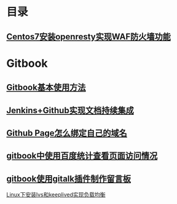 # 目录

## [Centos7安装openresty实现WAF防火墙功能](Centos7-install-openresty-waf.md)

# Gitbook

## [Gitbook基本使用方法](Gitbook.md)

## [Jenkins+Github实现文档持续集成](Jenkins_Github.md)

## [Github Page怎么绑定自己的域名](Github-Page-my-domain.md)

## [gitbook中使用百度统计查看页面访问情况](gitbook中使用百度统计查看页面访问情况.md)

## [gitbook使用gitalk插件制作留言板](gitbook使用gitalk插件制作留言板.md)

[Linux下安装lvs和keeplived实现负载均衡](Linux下安装lvs和keeplived实现负载均衡.md)

